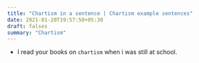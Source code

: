 ```yaml
---
title: "Chartism in a sentence | Chartism example sentences"
date: 2021-01-20T19:57:50+05:30
draft: falses
summary: "Chartism"
---
```

- I read your books on `chartism` when i was still at school.
                 
